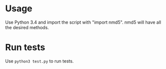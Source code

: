 Usage
========

Use Python 3.4 and import the script with "import nmd5".
nmd5 will have all the desired methods.

# Run tests
Use ```python3 test.py``` to run tests.